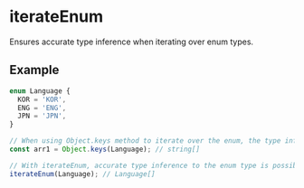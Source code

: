 # iterateEnum

Ensures accurate type inference when iterating over enum types.

## Example

```typescript
enum Language {
  KOR = 'KOR',
  ENG = 'ENG',
  JPN = 'JPN',
}

// When using Object.keys method to iterate over the enum, the type inference is string.
const arr1 = Object.keys(Language); // string[]

// With iterateEnum, accurate type inference to the enum type is possible without type assertion.
iterateEnum(Language); // Language[]
```
